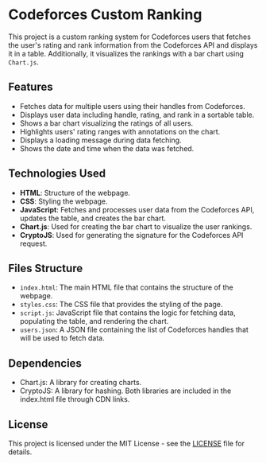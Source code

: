 # Codeforces Custom Ranking

This project is a custom ranking system for Codeforces users that fetches the user's rating and rank information from the Codeforces API and displays it in a table. Additionally, it visualizes the rankings with a bar chart using `Chart.js`.

## Features

- Fetches data for multiple users using their handles from Codeforces.
- Displays user data including handle, rating, and rank in a sortable table.
- Shows a bar chart visualizing the ratings of all users.
- Highlights users' rating ranges with annotations on the chart.
- Displays a loading message during data fetching.
- Shows the date and time when the data was fetched.

## Technologies Used

- **HTML**: Structure of the webpage.
- **CSS**: Styling the webpage.
- **JavaScript**: Fetches and processes user data from the Codeforces API, updates the table, and creates the bar chart.
- **Chart.js**: Used for creating the bar chart to visualize the user rankings.
- **CryptoJS**: Used for generating the signature for the Codeforces API request.

## Files Structure

- `index.html`: The main HTML file that contains the structure of the webpage.
- `styles.css`: The CSS file that provides the styling of the page.
- `script.js`: JavaScript file that contains the logic for fetching data, populating the table, and rendering the chart.
- `users.json`: A JSON file containing the list of Codeforces handles that will be used to fetch data.

## Dependencies

- Chart.js: A library for creating charts.
- CryptoJS: A library for hashing.
Both libraries are included in the index.html file through CDN links.

## License

This project is licensed under the MIT License - see the [LICENSE](LICENSE) file for details.
